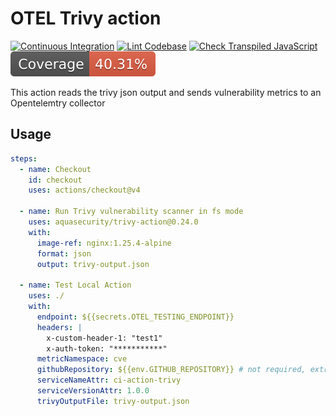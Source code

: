 # OTEL Trivy action

[![Continuous Integration](https://github.com/zgpcy/otel-metrics-action/actions/workflows/ci.yml/badge.svg)](https://github.com/zgpcy/otel-metrics-action/actions/workflows/ci.yml)
[![Lint Codebase](https://github.com/zgpcy/otel-metrics-action/actions/workflows/linter.yml/badge.svg)](https://github.com/zgpcy/otel-metrics-action/actions/workflows/linter.yml)
[![Check Transpiled JavaScript](https://github.com/zgpcy/otel-metrics-action/actions/workflows/check-dist.yml/badge.svg)](https://github.com/zgpcy/otel-metrics-action/actions/workflows/check-dist.yml)
[![Coverage](./badges/coverage.svg)](./badges/coverage.svg)

This action reads the trivy json output and sends vulnerability metrics to an
Opentelemtry collector

## Usage

```yaml
steps:
  - name: Checkout
    id: checkout
    uses: actions/checkout@v4

  - name: Run Trivy vulnerability scanner in fs mode
    uses: aquasecurity/trivy-action@0.24.0
    with:
      image-ref: nginx:1.25.4-alpine
      format: json
      output: trivy-output.json

  - name: Test Local Action
    uses: ./
    with:
      endpoint: ${{secrets.OTEL_TESTING_ENDPOINT}}
      headers: |
        x-custom-header-1: "test1"
        x-auth-token: "***********"
      metricNamespace: cve
      githubRepository: ${{env.GITHUB_REPOSITORY}} # not required, extracted from env
      serviceNameAttr: ci-action-trivy
      serviceVersionAttr: 1.0.0
      trivyOutputFile: trivy-output.json
```
